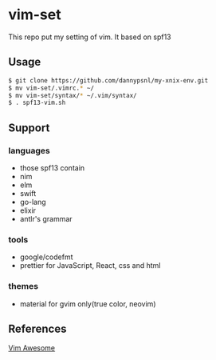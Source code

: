 # vim-set

This repo put my setting of vim.
It based on spf13

## Usage

```bash
$ git clone https://github.com/dannypsnl/my-xnix-env.git
$ mv vim-set/.vimrc.* ~/
$ mv vim-set/syntax/* ~/.vim/syntax/
$ . spf13-vim.sh
```

## Support

### languages

- those spf13 contain
- nim
- elm
- swift
- go-lang
- elixir
- antlr's grammar

### tools

- google/codefmt
- prettier for JavaScript, React, css and html

### themes

- material for gvim only(true color, neovim)

## References

[Vim Awesome](https://vimawesome.com/)
